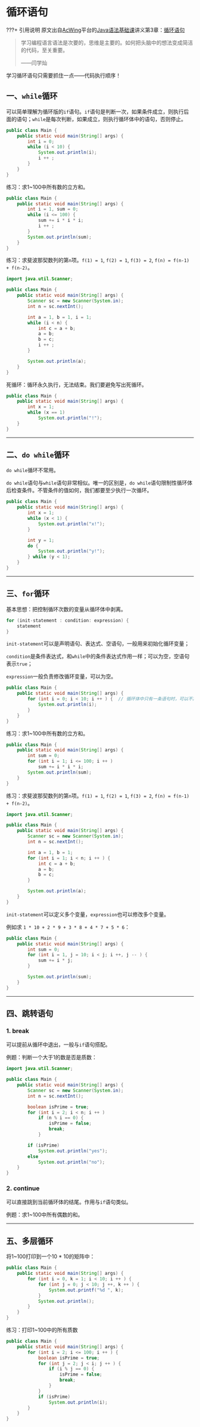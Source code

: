 # 循环语句

???+ 引用说明
    原文出自[AcWing](https://www.acwing.com/)平台的[Java语法基础课](https://www.acwing.com/activity/content/2230/)讲义第3章：[循环语句](https://www.acwing.com/file_system/file/content/whole/index/content/6685460/)

> 学习编程语言语法是次要的，思维是主要的。如何把头脑中的想法变成简洁的代码，至关重要。
>
> ——闫学灿

学习循环语句只需要抓住一点——代码执行顺序！

## 一、`while`循环

可以简单理解为循环版的`if`语句。`if`语句是判断一次，如果条件成立，则执行后面的语句；`while`是每次判断，如果成立，则执行循环体中的语句，否则停止。

```java
public class Main {
    public static void main(String[] args) {
        int i = 0;
        while (i < 10) {
            System.out.println(i);
            i ++ ;
        }
    }
}
```

练习：求1~100中所有数的立方和。

```java
public class Main {
    public static void main(String[] args) {
        int i = 1, sum = 0;
        while (i <= 100) {
            sum += i * i * i;
            i ++ ;
        }
        System.out.println(sum);
    }
}
```

练习：求斐波那契数列的第`n`项。`f(1) = 1`, `f(2) = 1`, `f(3) = 2`, `f(n) = f(n-1) + f(n-2)`。

```java
import java.util.Scanner;

public class Main {
    public static void main(String[] args) {
        Scanner sc = new Scanner(System.in);
        int n = sc.nextInt();

        int a = 1, b = 1, i = 1;
        while (i < n) {
            int c = a + b;
            a = b;
            b = c;
            i ++ ;
        }

        System.out.println(a);
    }
}
```

死循环：循环永久执行，无法结束。我们要避免写出死循环。

```java
public class Main {
    public static void main(String[] args) {
        int x = 1;
        while (x == 1)
            System.out.println("!");
    }
}
```

- - - - - -

## 二、`do while`循环

`do while`循环不常用。

`do while`语句与`while`语句非常相似。唯一的区别是，`do while`语句限制性循环体后检查条件。不管条件的值如何，我们都要至少执行一次循环。

```java
public class Main {
    public static void main(String[] args) {
        int x = 1;
        while (x < 1) {
            System.out.println("x!");
        }

        int y = 1;
        do {
            System.out.println("y!");
        } while (y < 1);
    }
}
```

- - - - - -

## 三、`for`循环

基本思想：把控制循环次数的变量从循环体中剥离。

```java
for (init-statement : condition: expression) {
    statement
}
```

`init-statement`可以是声明语句、表达式、空语句，一般用来初始化循环变量；

`condition`是条件表达式，和`while`中的条件表达式作用一样；可以为空，空语句表示`true`；

`expression`一般负责修改循环变量，可以为空。

```java
public class Main {
    public static void main(String[] args) {
        for (int i = 0; i < 10; i ++ ) {  // 循环体中只有一条语句时，可以不加大括号
            System.out.println(i);
        }
    }
}
```

练习：求1~100中所有数的立方和。

```java
public class Main {
    public static void main(String[] args) {
        int sum = 0;
        for (int i = 1; i <= 100; i ++ )
            sum += i * i * i;
        System.out.println(sum);
    }
}
```

练习：求斐波那契数列的第`n`项。`f(1) = 1`, `f(2) = 1`, `f(3) = 2`, `f(n) = f(n-1) + f(n-2)`。

```java
import java.util.Scanner;

public class Main {
    public static void main(String[] args) {
        Scanner sc = new Scanner(System.in);
        int n = sc.nextInt();

        int a = 1, b = 1;
        for (int i = 1; i < n; i ++ ) {
            int c = a + b;
            a = b;
            b = c;
        }

        System.out.println(a);
    }
}
```

`init-statement`可以定义多个变量，`expression`也可以修改多个变量。

例如求 `1 * 10 + 2 * 9 + 3 * 8 + 4 * 7 + 5 * 6`：

```java
public class Main {
    public static void main(String[] args) {
        int sum = 0;
        for (int i = 1, j = 10; i < j; i ++, j -- ) {
            sum += i * j;
        }

        System.out.println(sum);
    }
}
```

- - - - - -

## 四、跳转语句

### 1. break

可以提前从循环中退出，一般与`if`语句搭配。

例题：判断一个大于1的数是否是质数：

```java
import java.util.Scanner;

public class Main {
    public static void main(String[] args) {
        Scanner sc = new Scanner(System.in);
        int n = sc.nextInt();

        boolean isPrime = true;
        for (int i = 2; i < n; i ++ )
            if (n % i == 0) {
                isPrime = false;
                break;
            }

        if (isPrime)
            System.out.println("yes");
        else
            System.out.println("no");
    }
}
```

### 2. continue

可以直接跳到当前循环体的结尾。作用与`if`语句类似。

例题：求1~100中所有偶数的和。

- - - - - -

## 五、多层循环

将1~100打印到一个10 * 10的矩阵中：

```java
public class Main {
    public static void main(String[] args) {
        for (int i = 0, k = 1; i < 10; i ++ ) {
            for (int j = 0; j < 10; j ++, k ++ ) {
                System.out.printf("%d ", k);
            }
            System.out.println();
        }
    }
}
```

练习：打印1~100中的所有质数

```java
public class Main {
    public static void main(String[] args) {
        for (int i = 2; i <= 100; i ++ ) {
            boolean isPrime = true;
            for (int j = 2; j < i; j ++ ) {
                if (i % j == 0) {
                    isPrime = false;
                    break;
                }
            }
            if (isPrime)
                System.out.println(i);
        }
    }
}
```